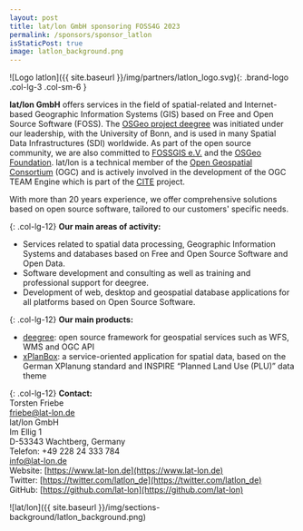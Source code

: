 ```yaml
---
layout: post
title: lat/lon GmbH sponsoring FOSS4G 2023
permalink: /sponsors/sponsor_latlon
isStaticPost: true
image: latlon_background.png
---
```


![Logo latlon]({{ site.baseurl }}/img/partners/latlon_logo.svg){: .brand-logo .col-lg-3 .col-sm-6 }

**lat/lon GmbH** offers services in the field of spatial-related and Internet-based Geographic Information Systems (GIS) based on Free and Open Source Software (FOSS). The [OSGeo project deegree](https://www.deegree.org/) was initiated under our leadership, with the University of Bonn, and is used in many Spatial Data Infrastructures (SDI) worldwide. As part of the open source community, we are also committed to [FOSSGIS e.V.](https://www.fossgis.de) and the [OSGeo Foundation](https://www.osgeo.org/). lat/lon is a technical member of the [Open Geospatial Consortium](https://www.ogc.org/) (OGC) and is actively involved in the development of the OGC TEAM Engine which is part of the [CITE](https://cite.opengeospatial.org/teamengine/) project.

With more than 20 years experience, we offer comprehensive solutions based on open source software, tailored to our customers' specific needs.

{: .col-lg-12}
**Our main areas of activity:**  
- Services related to spatial data processing, Geographic Information Systems and databases based on Free and Open Source Software and Open Data.  
- Software development and consulting as well as training and professional support for deegree.  
- Development of web, desktop and geospatial database applications for all platforms based on Open Source Software.

{: .col-lg-12}
**Our main products:**  
- [deegree](https://www.deegree.org/): open source framework for geospatial services such as WFS, WMS and OGC API  
- [xPlanBox](https://bitbucket.org/latlon/xplanbox-ep/): a service-oriented application for spatial data, based on the German XPlanung standard and INSPIRE “Planned Land Use (PLU)” data theme


{: .col-lg-12}
**Contact:**  
Torsten Friebe  
friebe@lat-lon.de  
lat/lon GmbH  
Im Ellig 1  
D-53343 Wachtberg, Germany  
Telefon: +49 228 24 333 784  
info@lat-lon.de  
Website: [https://www.lat-lon.de](https://www.lat-lon.de)  
Twitter: [https://twitter.com/latlon_de](https://twitter.com/latlon_de)  
GitHub: [https://github.com/lat-lon](https://github.com/lat-lon)

![lat/lon]({{ site.baseurl }}/img/sections-background/latlon_background.png)
